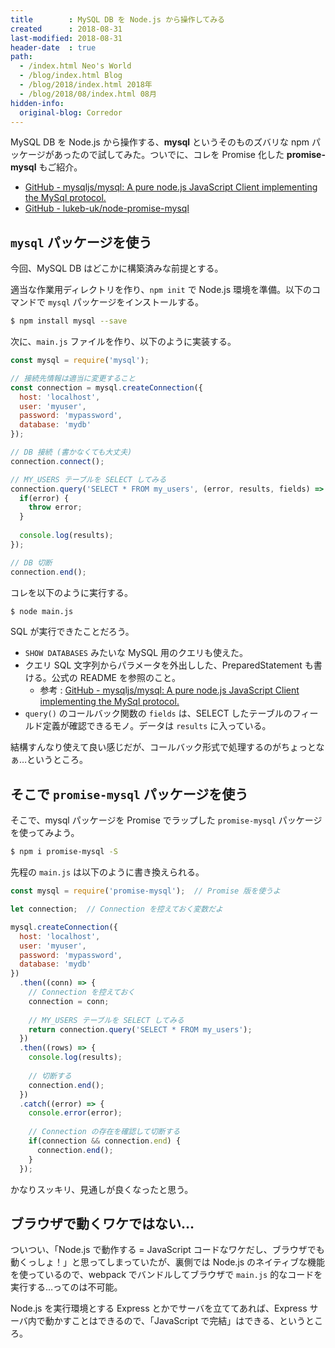 ```yaml
---
title        : MySQL DB を Node.js から操作してみる
created      : 2018-08-31
last-modified: 2018-08-31
header-date  : true
path:
  - /index.html Neo's World
  - /blog/index.html Blog
  - /blog/2018/index.html 2018年
  - /blog/2018/08/index.html 08月
hidden-info:
  original-blog: Corredor
---
```


MySQL DB を Node.js から操作する、**mysql** というそのものズバリな npm パッケージがあったので試してみた。ついでに、コレを Promise 化した **promise-mysql** もご紹介。

- [GitHub - mysqljs/mysql: A pure node.js JavaScript Client implementing the MySql protocol.](https://github.com/mysqljs/mysql)
- [GitHub - lukeb-uk/node-promise-mysql](https://github.com/lukeb-uk/node-promise-mysql)

## `mysql` パッケージを使う

今回、MySQL DB はどこかに構築済みな前提とする。

適当な作業用ディレクトリを作り、`npm init` で Node.js 環境を準備。以下のコマンドで `mysql` パッケージをインストールする。

```bash
$ npm install mysql --save
```

次に、`main.js` ファイルを作り、以下のように実装する。

```javascript
const mysql = require('mysql');

// 接続先情報は適当に変更すること
const connection = mysql.createConnection({
  host: 'localhost',
  user: 'myuser',
  password: 'mypassword',
  database: 'mydb'
});

// DB 接続 (書かなくても大丈夫)
connection.connect();

// MY_USERS テーブルを SELECT してみる
connection.query('SELECT * FROM my_users', (error, results, fields) => {
  if(error) {
    throw error;
  }
  
  console.log(results);
});

// DB 切断
connection.end();
```

コレを以下のように実行する。

```bash
$ node main.js
```

SQL が実行できたことだろう。

- `SHOW DATABASES` みたいな MySQL 用のクエリも使えた。
- クエリ SQL 文字列からパラメータを外出しした、PreparedStatement も書ける。公式の README を参照のこと。
  - 参考 : [GitHub - mysqljs/mysql: A pure node.js JavaScript Client implementing the MySql protocol.](https://github.com/mysqljs/mysql#escaping-query-values)
- `query()` のコールバック関数の `fields` は、SELECT したテーブルのフィールド定義が確認できるモノ。データは `results` に入っている。

結構すんなり使えて良い感じだが、コールバック形式で処理するのがちょっとなぁ…というところ。

## そこで `promise-mysql` パッケージを使う

そこで、mysql パッケージを Promise でラップした `promise-mysql` パッケージを使ってみよう。

```bash
$ npm i promise-mysql -S
```

先程の `main.js` は以下のように書き換えられる。

```javascript
const mysql = require('promise-mysql');  // Promise 版を使うよ

let connection;  // Connection を控えておく変数だよ

mysql.createConnection({
  host: 'localhost',
  user: 'myuser',
  password: 'mypassword',
  database: 'mydb'
})
  .then((conn) => {
    // Connection を控えておく
    connection = conn;
    
    // MY_USERS テーブルを SELECT してみる
    return connection.query('SELECT * FROM my_users');
  })
  .then((rows) => {
    console.log(results);
    
    // 切断する
    connection.end();
  })
  .catch((error) => {
    console.error(error);
    
    // Connection の存在を確認して切断する
    if(connection && connection.end) {
      connection.end();
    }
  });
```

かなりスッキリ、見通しが良くなったと思う。

## ブラウザで動くワケではない…

ついつい、「Node.js で動作する = JavaScript コードなワケだし、ブラウザでも動くっしょ！」と思ってしまっていたが、裏側では Node.js のネイティブな機能を使っているので、webpack でバンドルしてブラウザで `main.js` 的なコードを実行する…ってのは不可能。

Node.js を実行環境とする Express とかでサーバを立ててあれば、Express サーバ内で動かすことはできるので、「JavaScript で完結」はできる、というところ。
